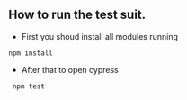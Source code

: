## How to run the test suit.

- First you shoud install all modules running

```console
npm install
```

- After that to open cypress

```console
 npm test
```
